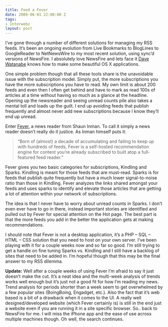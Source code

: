 ```yaml
---
title: Feed a Fever
date: 2009-06-01 22:00:00 Z
tags:
- Interwebz
layout: post
---
```



I’ve gone through a number of different solutions for managing my RSS feeds. It’s been an ongoing evolution from Live Bookmarks to BlogLines to GoogleReader to NetNewsWire to my most recent solution, using sync’d versions of NewsFire. I absolutely love NewsFire and lets face it <a href="http://www.newsfirex.com/blog/">Dave Watanabe</a> knows how to make some beautiful OS X applications. 

One simple problem though that all these tools share is the unavoidable issue with the subscription model. Simply put, the more subscriptions you have the more subscriptions you have to read. My own limit is about 200 feeds and even then I often get behind and have to mark as read 100s of articles at a time without having so much as a glance at the headline. Opening up the newsreader and seeing unread counts pile also takes a mental toll and loads up the guilt. I end up avoiding feeds that publish frequently and almost never add new subscriptions because I know they’ll end up unread.

Enter <a href="http://feedafever.com/">Fever</a>, a news reader from Shaun Inman. To call it simply a news reader doesn’t really do it justice. As Inman himself puts it:<br>

<blockquote>“Born of (almost) a decade of accumulating and failing to keep up with hundreds of feeds, Fever is a self-hosted recommendation engine for content you’re already subscribed to built atop a full-featured feed reader.”</blockquote>

Fever gives you two basic categories for subscriptions, Kindling and Sparks. Kindling is meant for those feeds that are must-read. Sparks is for feeds that publish quite frequently but have a much lower signal-to-noise ratio than those in Kindling. Fever analyzes the links shared amongst your feeds and uses sparks to identify and elevate those articles that are getting a lot of attention within your network of subscriptions.

The idea is that I never have to worry about unread counts in Sparks. I don’t even ever have to go in there, instead important stories are identified and pulled out by Fever for special attention on the Hot page. The best part is that the more feeds you add in the better the application gets at making recommendations. 

I should note that Fever is not a desktop application, it’s a PHP – SQL – HTML – CSS solution that you need to host on your own server. I’ve been playing with it for a couple weeks now and so far so good. I’m still trying to get a handle on fine tuning Sparks vs. Kindling and I still have a backlog of sites that need to be added in. I’m hopeful though that this may be the final answer to my RSS dilemma. 

<strong>Update:</strong> Well after a couple weeks of using Fever I’m afraid to say it just doesn’t make the cut. It’s a neat idea and the multi-week analysis of trends works well enough but it’s just not a good fit for how I’m reading my news.  Trend analysis for periods shorter than a week seem to get overwhelmed by a few popular sites (BoingBoing, Engadget, etc.). Also the fact that it’s web based is a bit of a drawback when it comes to the UI. A really well designed/developed website (which Fever certainly is) is still in the end just a website even if you are running it in a site specific browser. So.. back to NewsFire for me. I will miss the iPhone app and the ease of use across multiple machines though. Oh well, the search continues. 


